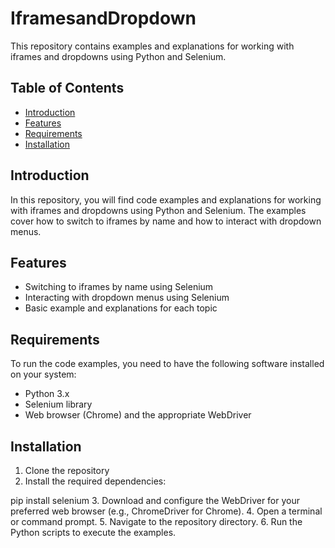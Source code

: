# IframesandDropdown
This repository contains examples and explanations for working with iframes and dropdowns using Python and Selenium.

## Table of Contents

- [Introduction](#introduction)
- [Features](#features)
- [Requirements](#requirements)
- [Installation](#installation)

## Introduction

In this repository, you will find code examples and explanations for working with iframes and dropdowns using Python and Selenium. The examples cover how to switch to iframes by name and how to interact with dropdown menus.

## Features

- Switching to iframes by name using Selenium
- Interacting with dropdown menus using Selenium
- Basic example and explanations for each topic

## Requirements
To run the code examples, you need to have the following software installed on your system:

- Python 3.x
- Selenium library
- Web browser (Chrome) and the appropriate WebDriver

## Installation

1. Clone the repository
2. Install the required dependencies:

pip install selenium
3. Download and configure the WebDriver for your preferred web browser (e.g., ChromeDriver for Chrome).
4. Open a terminal or command prompt.
5. Navigate to the repository directory.
6. Run the Python scripts to execute the examples.

